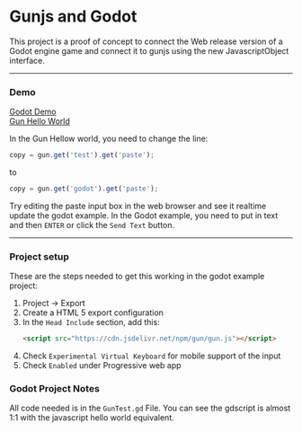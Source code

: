 # Gunjs and Godot

This project is a proof of concept to connect the Web release version of a Godot engine game and connect it to gunjs using the new JavascriptObject interface.

---

### Demo
[Godot Demo](https://timely-mochi-97e33c.netlify.app/)  
[Gun Hello World](https://gun.eco/docs/Hello-World)

In the Gun Hellow world, you need to change the line:
```js
copy = gun.get('test').get('paste');
```
to
```js
copy = gun.get('godot').get('paste');
```

Try editing the paste input box in the web browser and see it realtime update the godot example.  In the Godot example, you need to put in text and then `ENTER` or click the `Send Text` button.

---

### Project setup

These are the steps needed to get this working in the godot example project:

1. Project -> Export
1. Create a HTML 5 export configuration
1. In the `Head Include` section, add this:
    ```html
    <script src="https://cdn.jsdelivr.net/npm/gun/gun.js"></script>
    ```
1. Check `Experimental Virtual Keyboard` for mobile support of the input
1. Check `Enabled` under Progressive web app

### Godot Project Notes

All code needed is in the `GunTest.gd` File.  You can see the gdscript is almost 1:1 with the javascript hello world equivalent.